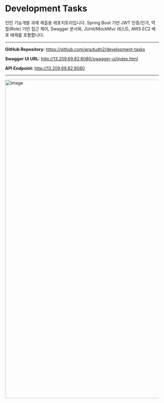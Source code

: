 # Development Tasks

인턴 기능개발 과제 제출용 레포지토리입니다. Spring Boot 기반 JWT 인증/인가, 역할(Role) 기반 접근 제어, Swagger 문서화, JUnit/MockMvc 테스트, AWS EC2 배포 예제를 포함합니다.

---

**GitHub Repository:** https://github.com/ansdudn2/development-tasks

**Swagger UI URL:** http://13.209.69.82:8080/swagger-ui/index.html

**API Endpoint:** http://13.209.69.82:8080

---

<img width="708" height="1042" alt="Image" src="https://github.com/user-attachments/assets/22d75da9-936c-41e0-96bc-7258abc7ee5c" />
